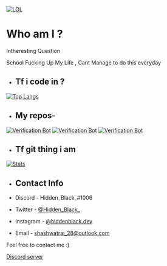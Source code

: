 [![LOL](https://discord.com/api/guilds/844487141248598027/embed.png)](https://discord.gg/5gDzeDgF5U)

# Who am I ?
Intheresting Question 

School Fucking Up My Life , Cant Manage to do this everyday


- ## Tf i code in ?
[![Top Langs](https://github-readme-stats.vercel.app/api/top-langs/?username=Hidden-black&layout=compact&theme=synthwave)](https://github.com/Hidden-black)

- ## My repos- 
[![Verification Bot](https://github-readme-stats.vercel.app/api/pin/?username=Hidden-black&repo=Robolac&show_icons=true&theme=synthwave)](https://github.com/Hidden-black/Robolac)
[![Verification Bot](https://github-readme-stats.vercel.app/api/pin/?username=Hidden-black&repo=Robolac-in-Js&show_icons=true&theme=synthwave)](https://github.com/Hidden-black/Robolac)
[![Verification Bot](https://github-readme-stats.vercel.app/api/pin/?username=Hidden-black&repo=Robolac-Web&show_icons=true&theme=synthwave)](https://github.com/Hidden-black/Robolac-Web)

- ## Tf git thing i am 
[![Stats](https://github-readme-stats.vercel.app/api?username=Hidden-black&hide=prs,stars&theme=synthwave)](https://github.com/Hidden-black)


- ## Contact Info

- Discord - Hidden_Black_#1006
- Twitter - [@Hidden_Black_](https://twitter.com/Hidden_Black_)
- Instagram - [@hiddenblack.dev](https://www.instagram.com/hiddenblack.dev/)
- Email - shashwatrai_28@outlook.com

Feel free to contact me :)

[Discord server](https://discord.gg/5gDzeDgF5U)
